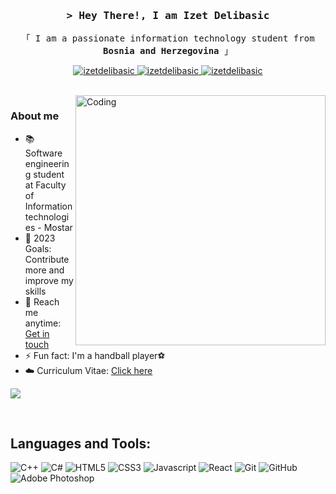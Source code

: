 <!-- Intro  -->
<h3 align="center">
        <samp>&gt; Hey There!, I am Izet Delibasic</samp>
</h3>


<p align="center"> 
  <samp>
    「 I am a passionate information technology student from <b>Bosnia and Herzegovina</b> 」
   <br>
  </samp>
</p>

<p align="center">
 <a href="https://linkedin.com/in/izet-delibasic" target="_blank">
  <img src="https://img.shields.io/badge/LinkedIn-0077B5?style=for-the-badge&logo=linkedin&logoColor=white" alt="izetdelibasic"/>
 </a>
 <a href="https://instagram.com/delibasic55" target="_blank">
  <img src="https://img.shields.io/badge/Instagram-fe4164?style=for-the-badge&logo=instagram&logoColor=white" alt="izetdelibasic" />
 </a> 
 <a href="https://www.facebook.com/izet.delibasic/" target="_blank">
  <img src="https://img.shields.io/badge/Facebook-20BEFF?&style=for-the-badge&logo=facebook&logoColor=white" alt="izetdelibasic"  />
  </a> 
</p>
<br />

<!-- About Section -->
<img align="right" alt="Coding" width="400" src="https://camo.githubusercontent.com/cae12fddd9d6982901d82580bdf321d81fb299141098ca1c2d4891870827bf17/68747470733a2f2f6d69726f2e6d656469756d2e636f6d2f6d61782f313336302f302a37513379765349765f7430696f4a2d5a2e676966">
<h3>About me</h3>
 
<p>


  

- 📚 Software engineering student at Faculty of Information technologies - Mostar
- 📌 2023 Goals: Contribute more and improve my skills
- 💬 Reach me anytime: <a href="mailto:izetdelibasic55@gmail.com">Get in touch</a>
- ⚡ Fun fact: I'm a handball player⚽
- ☁️ Curriculum Vitae: <a href="https://github.com/IzetDelibasic/IzetDelibasic/raw/main/Izet%20Delibasic%20-%20Curriculum%20Vitae.png">Click here</a>

![](https://komarev.com/ghpvc/?username=IzetDelibasic&color=blue)
</p>
<br/>

## Languages and Tools:
![C++](https://img.shields.io/badge/c++-%2300599C.svg?style=for-the-badge&logo=c%2B%2B&logoColor=white)
![C#](https://img.shields.io/badge/c%23-%23239120.svg?style=for-the-badge&logo=c-sharp&logoColor=white)
![HTML5](https://img.shields.io/badge/html5-%23E34F26.svg?style=for-the-badge&logo=html5&logoColor=white)
![CSS3](https://img.shields.io/badge/css3-%231572B6.svg?style=for-the-badge&logo=css3&logoColor=white)
![Javascript](https://img.shields.io/badge/Javascript-F0DB4F?style=for-the-badge&labelColor=black&logo=javascript&logoColor=F0DB4F)
![React](https://img.shields.io/badge/-React-61DBFB?style=for-the-badge&labelColor=black&logo=react&logoColor=61DBFB)
![Git](https://img.shields.io/badge/Git-F05032?style=for-the-badge&logo=git&logoColor=white)
![GitHub](https://img.shields.io/badge/github-%23121011.svg?style=for-the-badge&logo=github&logoColor=white)
![Adobe Photoshop](https://img.shields.io/badge/adobe%20photoshop-%2331A8FF.svg?style=for-the-badge&logo=adobe%20photoshop&logoColor=white)
<br/>




